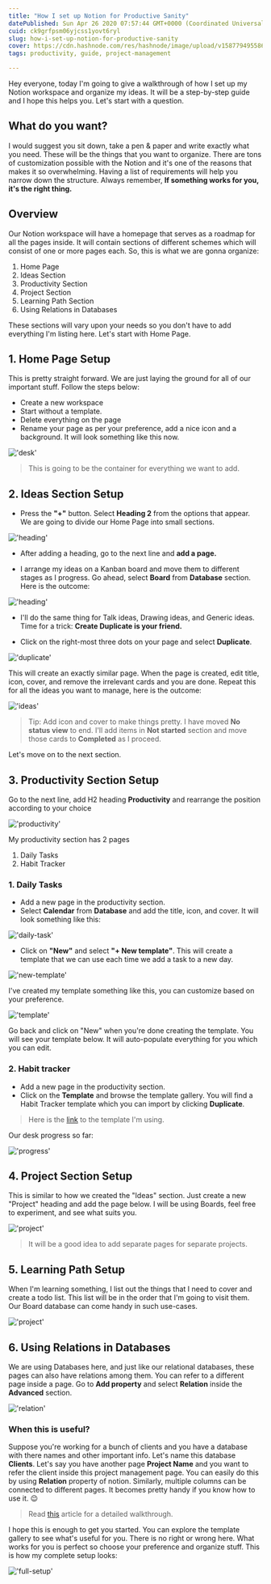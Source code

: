 ```yaml
---
title: "How I set up Notion for Productive Sanity"
datePublished: Sun Apr 26 2020 07:57:44 GMT+0000 (Coordinated Universal Time)
cuid: ck9grfpsm06yjcss1yovt6ryl
slug: how-i-set-up-notion-for-productive-sanity
cover: https://cdn.hashnode.com/res/hashnode/image/upload/v1587794955865/fYaVEhxwy.png
tags: productivity, guide, project-management

---
```


Hey everyone, today I'm going to give a walkthrough of how I set up my Notion workspace and organize my ideas. It will be a step-by-step guide and I hope this helps you. Let's start with a question.

## What do you want?

I would suggest you sit down, take a pen & paper and write exactly what you need. These will be the things that you want to organize. There are tons of customization possible with the Notion and it's one of the reasons that makes it so overwhelming. Having a list of requirements will help you narrow down the structure. Always remember, **If something works for you, it's the right thing.**

## Overview

Our Notion workspace will have a homepage that serves as a roadmap for all the pages inside. It will contain sections of different schemes which will consist of one or more pages each. So, this is what we are gonna organize:

1. Home Page
2. Ideas Section
3. Productivity Section
4. Project Section
5. Learning Path Section
6. Using Relations in Databases

These sections will vary upon your needs so you don't have to add everything I'm listing here. Let's start with Home Page.

## 1. Home Page Setup

This is pretty straight forward. We are just laying the ground for all of our important stuff. Follow the steps below:

* Create a new workspace
* Start without a template.
* Delete everything on the page
* Rename your page as per your preference, add a nice icon and a background. It will look something like this now.

!['desk'](https://raw.githubusercontent.com/iamshadmirza/BlogsByShad/master/blogs/notion-guide/image-1.png)

>This is going to be the container for everything we want to add.

## 2. Ideas Section Setup

* Press the **"+"** button. Select **Heading 2** from the options that appear. We are going to divide our Home Page into small sections.  

!['heading'](https://raw.githubusercontent.com/iamshadmirza/BlogsByShad/master/blogs/notion-guide/image-2.png)

* After adding a heading, go to the next line and **add a page.**

* I arrange my ideas on a Kanban board and move them to different stages as I progress. Go ahead, select **Board** from **Database** section. Here is the outcome:  

!['heading'](https://raw.githubusercontent.com/iamshadmirza/BlogsByShad/master/blogs/notion-guide/image-3.png)

* I'll do the same thing for Talk ideas, Drawing ideas, and Generic ideas. Time for a trick: **Create Duplicate is your friend.**

* Click on the right-most three dots on your page and select **Duplicate**.  

!['duplicate'](https://raw.githubusercontent.com/iamshadmirza/BlogsByShad/master/blogs/notion-guide/image-4.png)

This will create an exactly similar page. When the page is created, edit title, icon, cover, and remove the irrelevant cards and you are done. Repeat this for all the ideas you want to manage, here is the outcome: 
 
!['ideas'](https://raw.githubusercontent.com/iamshadmirza/BlogsByShad/master/blogs/notion-guide/image-5.png)

> Tip: Add icon and cover to make things pretty. I have moved **No status view** to end. I'll add items in **Not started** section and move those cards to **Completed** as I proceed.

Let's move on to the next section.

## 3. Productivity Section Setup

Go to the next line, add H2 heading **Productivity** and rearrange the position according to your choice 

!['productivity'](https://raw.githubusercontent.com/iamshadmirza/BlogsByShad/master/blogs/notion-guide/image-6.png)

My productivity section has 2 pages
1. Daily Tasks
2. Habit Tracker

### 1. Daily Tasks

* Add a new page in the productivity section.
* Select **Calendar** from **Database** and add the title, icon, and cover. It will look something like this:

!['daily-task'](https://raw.githubusercontent.com/iamshadmirza/BlogsByShad/master/blogs/notion-guide/image-7.png)

* Click on **"New"** and select **"+ New template"**. This will create a template that we can use each time we add a task to a new day.  

!['new-template'](https://raw.githubusercontent.com/iamshadmirza/BlogsByShad/master/blogs/notion-guide/image-8.png)

I've created my template something like this, you can customize based on your preference.

!['template'](https://raw.githubusercontent.com/iamshadmirza/BlogsByShad/master/blogs/notion-guide/image-9.png)

Go back and click on "New" when you're done creating the template. You will see your template below. It will auto-populate everything for you which you can edit.

### 2. Habit tracker

* Add a new page in the productivity section.
* Click on the **Template** and browse the template gallery. You will find a Habit Tracker template which you can import by clicking **Duplicate**.

> Here is the [link](https://www.notion.so/Habit-Tracker-aba86e2b65fd46b89808194784d50484) to the template I'm using.

Our desk progress so far:

!['progress'](https://raw.githubusercontent.com/iamshadmirza/BlogsByShad/master/blogs/notion-guide/image-10.png)

## 4. Project Section Setup

This is similar to how we created the "Ideas" section. Just create a new "Project" heading and add the page below. I will be using Boards, feel free to experiment, and see what suits you.

!['project'](https://raw.githubusercontent.com/iamshadmirza/BlogsByShad/master/blogs/notion-guide/image-11.png)

> It will be a good idea to add separate pages for separate projects.

## 5. Learning Path Setup

When I'm learning something, I list out the things that I need to cover and create a todo list. This list will be in the order that I'm going to visit them. Our Board database can come handy in such use-cases.

!['project'](https://raw.githubusercontent.com/iamshadmirza/BlogsByShad/master/blogs/notion-guide/image-13.png)

## 6. Using Relations in Databases

We are using Databases here, and just like our relational databases, these pages can also have relations among them. You can refer to a different page inside a page. Go to **Add property** and select **Relation** inside the **Advanced** section.

!['relation'](https://raw.githubusercontent.com/iamshadmirza/BlogsByShad/master/blogs/notion-guide/image-12.png)

### When this is useful?

Suppose you're working for a bunch of clients and you have a database with there names and other important info. Let's name this database **Clients**. Let's say you have another page **Project Name** and you want to refer the client inside this project management page. You can easily do this by using **Relation** property of notion. Similarly, multiple columns can be connected to different pages. It becomes pretty handy if you know how to use it. 😉

> Read [this](https://www.notion.so/Relations-rollups-fd56bfc6a3f0471a9f0cc3110ff19a79#60feffab60594403a347fb0f62c01203) article for a detailed walkthrough.

I hope this is enough to get you started. You can explore the template gallery to see what's useful for you. There is no right or wrong here. What works for you is perfect so choose your preference and organize stuff.
This is how my complete setup looks: 

!['full-setup'](https://raw.githubusercontent.com/iamshadmirza/BlogsByShad/master/blogs/notion-guide/image-14.png)
